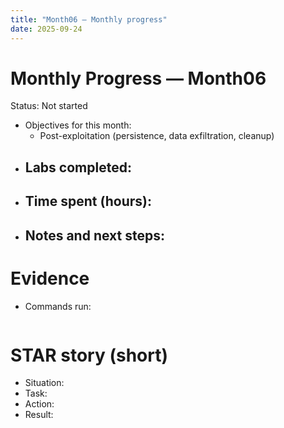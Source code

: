 ```yaml
---
title: "Month06 — Monthly progress"
date: 2025-09-24
---
```


# Monthly Progress — Month06

Status: Not started

- Objectives for this month:
  - Post-exploitation (persistence, data exfiltration, cleanup)
- Labs completed:
  - 
- Time spent (hours):
  - 
- Notes and next steps:
  - 

# Evidence
- Commands run:
```

```

# STAR story (short)
- Situation:
- Task:
- Action:
- Result:
